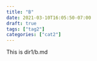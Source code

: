 ```yaml
---
title: "B"
date: 2021-03-10T16:05:50-07:00
draft: true
tags: ["tag2"]
categories: ["cat2"]
---
```


This is dir1/b.md
